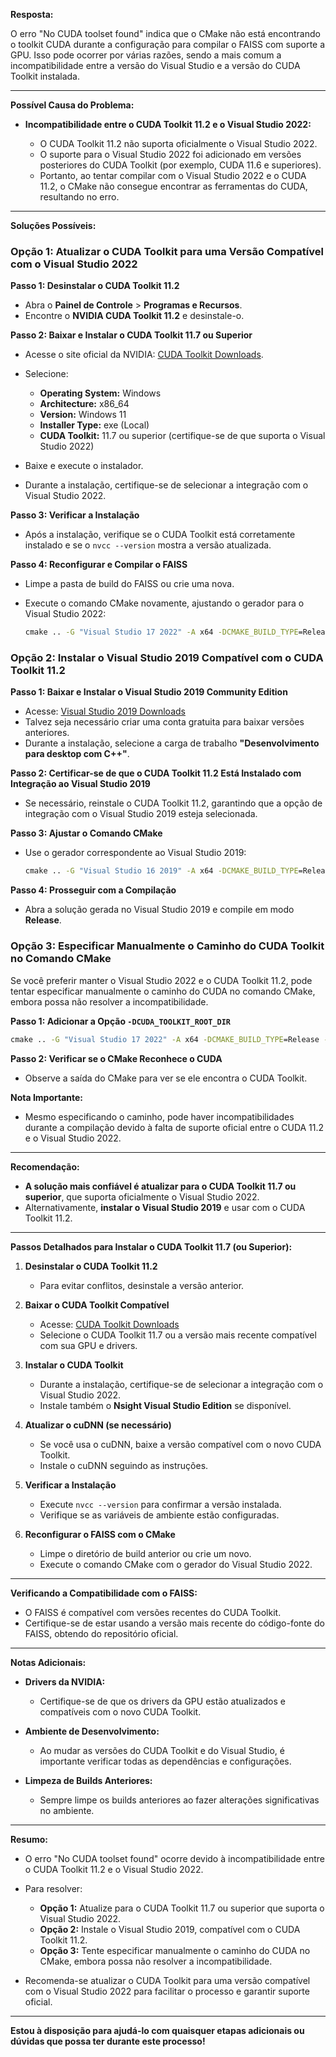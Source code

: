 **Resposta:**

O erro "No CUDA toolset found" indica que o CMake não está encontrando o toolkit CUDA durante a configuração para compilar o FAISS com suporte a GPU. Isso pode ocorrer por várias razões, sendo a mais comum a incompatibilidade entre a versão do Visual Studio e a versão do CUDA Toolkit instalada.

---

**Possível Causa do Problema:**

- **Incompatibilidade entre o CUDA Toolkit 11.2 e o Visual Studio 2022:**
  
  - O CUDA Toolkit 11.2 não suporta oficialmente o Visual Studio 2022.
  - O suporte para o Visual Studio 2022 foi adicionado em versões posteriores do CUDA Toolkit (por exemplo, CUDA 11.6 e superiores).
  - Portanto, ao tentar compilar com o Visual Studio 2022 e o CUDA 11.2, o CMake não consegue encontrar as ferramentas do CUDA, resultando no erro.

---

**Soluções Possíveis:**

### **Opção 1: Atualizar o CUDA Toolkit para uma Versão Compatível com o Visual Studio 2022**

**Passo 1: Desinstalar o CUDA Toolkit 11.2**

- Abra o **Painel de Controle** > **Programas e Recursos**.
- Encontre o **NVIDIA CUDA Toolkit 11.2** e desinstale-o.

**Passo 2: Baixar e Instalar o CUDA Toolkit 11.7 ou Superior**

- Acesse o site oficial da NVIDIA: [CUDA Toolkit Downloads](https://developer.nvidia.com/cuda-downloads).

- Selecione:
  
  - **Operating System:** Windows
  - **Architecture:** x86_64
  - **Version:** Windows 11
  - **Installer Type:** exe (Local)
  - **CUDA Toolkit:** 11.7 ou superior (certifique-se de que suporta o Visual Studio 2022)

- Baixe e execute o instalador.

- Durante a instalação, certifique-se de selecionar a integração com o Visual Studio 2022.

**Passo 3: Verificar a Instalação**

- Após a instalação, verifique se o CUDA Toolkit está corretamente instalado e se o `nvcc --version` mostra a versão atualizada.

**Passo 4: Reconfigurar e Compilar o FAISS**

- Limpe a pasta de build do FAISS ou crie uma nova.

- Execute o comando CMake novamente, ajustando o gerador para o Visual Studio 2022:
  
  ```cmd
  cmake .. -G "Visual Studio 17 2022" -A x64 -DCMAKE_BUILD_TYPE=Release -DBUILD_SHARED_LIBS=ON -DFAISS_ENABLE_GPU=ON
  ```

### **Opção 2: Instalar o Visual Studio 2019 Compatível com o CUDA Toolkit 11.2**

**Passo 1: Baixar e Instalar o Visual Studio 2019 Community Edition**

- Acesse: [Visual Studio 2019 Downloads](https://visualstudio.microsoft.com/vs/older-downloads/)
- Talvez seja necessário criar uma conta gratuita para baixar versões anteriores.
- Durante a instalação, selecione a carga de trabalho **"Desenvolvimento para desktop com C++"**.

**Passo 2: Certificar-se de que o CUDA Toolkit 11.2 Está Instalado com Integração ao Visual Studio 2019**

- Se necessário, reinstale o CUDA Toolkit 11.2, garantindo que a opção de integração com o Visual Studio 2019 esteja selecionada.

**Passo 3: Ajustar o Comando CMake**

- Use o gerador correspondente ao Visual Studio 2019:
  
  ```cmd
  cmake .. -G "Visual Studio 16 2019" -A x64 -DCMAKE_BUILD_TYPE=Release -DBUILD_SHARED_LIBS=ON -DFAISS_ENABLE_GPU=ON
  ```

**Passo 4: Prosseguir com a Compilação**

- Abra a solução gerada no Visual Studio 2019 e compile em modo **Release**.

### **Opção 3: Especificar Manualmente o Caminho do CUDA Toolkit no Comando CMake**

Se você preferir manter o Visual Studio 2022 e o CUDA Toolkit 11.2, pode tentar especificar manualmente o caminho do CUDA no comando CMake, embora possa não resolver a incompatibilidade.

**Passo 1: Adicionar a Opção `-DCUDA_TOOLKIT_ROOT_DIR`**

```cmd
cmake .. -G "Visual Studio 17 2022" -A x64 -DCMAKE_BUILD_TYPE=Release -DBUILD_SHARED_LIBS=ON -DFAISS_ENABLE_GPU=ON -DCUDA_TOOLKIT_ROOT_DIR="C:\Program Files\NVIDIA GPU Computing Toolkit\CUDA\v11.2"
```

**Passo 2: Verificar se o CMake Reconhece o CUDA**

- Observe a saída do CMake para ver se ele encontra o CUDA Toolkit.

**Nota Importante:**

- Mesmo especificando o caminho, pode haver incompatibilidades durante a compilação devido à falta de suporte oficial entre o CUDA 11.2 e o Visual Studio 2022.

---

**Recomendação:**

- **A solução mais confiável é atualizar para o CUDA Toolkit 11.7 ou superior**, que suporta oficialmente o Visual Studio 2022.
- Alternativamente, **instalar o Visual Studio 2019** e usar com o CUDA Toolkit 11.2.

---

**Passos Detalhados para Instalar o CUDA Toolkit 11.7 (ou Superior):**

1. **Desinstalar o CUDA Toolkit 11.2**
   
   - Para evitar conflitos, desinstale a versão anterior.

2. **Baixar o CUDA Toolkit Compatível**
   
   - Acesse: [CUDA Toolkit Downloads](https://developer.nvidia.com/cuda-downloads)
   - Selecione o CUDA Toolkit 11.7 ou a versão mais recente compatível com sua GPU e drivers.

3. **Instalar o CUDA Toolkit**
   
   - Durante a instalação, certifique-se de selecionar a integração com o Visual Studio 2022.
   - Instale também o **Nsight Visual Studio Edition** se disponível.

4. **Atualizar o cuDNN (se necessário)**
   
   - Se você usa o cuDNN, baixe a versão compatível com o novo CUDA Toolkit.
   - Instale o cuDNN seguindo as instruções.

5. **Verificar a Instalação**
   
   - Execute `nvcc --version` para confirmar a versão instalada.
   - Verifique se as variáveis de ambiente estão configuradas.

6. **Reconfigurar o FAISS com o CMake**
   
   - Limpe o diretório de build anterior ou crie um novo.
   - Execute o comando CMake com o gerador do Visual Studio 2022.

---

**Verificando a Compatibilidade com o FAISS:**

- O FAISS é compatível com versões recentes do CUDA Toolkit.
- Certifique-se de estar usando a versão mais recente do código-fonte do FAISS, obtendo do repositório oficial.

---

**Notas Adicionais:**

- **Drivers da NVIDIA:**
  
  - Certifique-se de que os drivers da GPU estão atualizados e compatíveis com o novo CUDA Toolkit.

- **Ambiente de Desenvolvimento:**
  
  - Ao mudar as versões do CUDA Toolkit e do Visual Studio, é importante verificar todas as dependências e configurações.

- **Limpeza de Builds Anteriores:**
  
  - Sempre limpe os builds anteriores ao fazer alterações significativas no ambiente.

---

**Resumo:**

- O erro "No CUDA toolset found" ocorre devido à incompatibilidade entre o CUDA Toolkit 11.2 e o Visual Studio 2022.

- Para resolver:
  
  - **Opção 1:** Atualize para o CUDA Toolkit 11.7 ou superior que suporta o Visual Studio 2022.
  - **Opção 2:** Instale o Visual Studio 2019, compatível com o CUDA Toolkit 11.2.
  - **Opção 3:** Tente especificar manualmente o caminho do CUDA no CMake, embora possa não resolver a incompatibilidade.

- Recomenda-se atualizar o CUDA Toolkit para uma versão compatível com o Visual Studio 2022 para facilitar o processo e garantir suporte oficial.

---

**Estou à disposição para ajudá-lo com quaisquer etapas adicionais ou dúvidas que possa ter durante este processo!**
